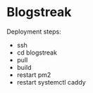 # Blogstreak

Deployment steps:

- ssh
- cd blogstreak
- pull
- build
- restart pm2
- restart systemctl caddy
